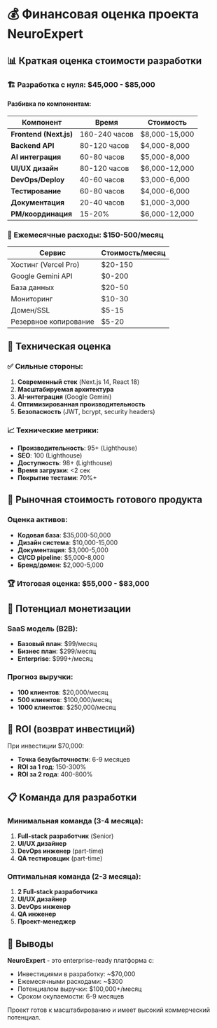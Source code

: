 # 💰 Финансовая оценка проекта NeuroExpert

## 📊 Краткая оценка стоимости разработки

### 🏗️ Разработка с нуля: $45,000 - $85,000

#### Разбивка по компонентам:

| Компонент | Время | Стоимость |
|-----------|-------|-----------|
| **Frontend (Next.js)** | 160-240 часов | $8,000-15,000 |
| **Backend API** | 80-120 часов | $4,000-8,000 |
| **AI интеграция** | 60-80 часов | $5,000-8,000 |
| **UI/UX дизайн** | 80-120 часов | $6,000-12,000 |
| **DevOps/Deploy** | 40-60 часов | $3,000-6,000 |
| **Тестирование** | 60-80 часов | $4,000-6,000 |
| **Документация** | 20-40 часов | $1,000-3,000 |
| **PM/координация** | 15-20% | $6,000-12,000 |

### 💸 Ежемесячные расходы: $150-500/месяц

| Сервис | Стоимость/месяц |
|--------|-----------------|
| Хостинг (Vercel Pro) | $20-150 |
| Google Gemini API | $0-200 |
| База данных | $20-50 |
| Мониторинг | $10-30 |
| Домен/SSL | $5-15 |
| Резервное копирование | $5-20 |

## 🔧 Техническая оценка

### ✅ Сильные стороны:
1. **Современный стек** (Next.js 14, React 18)
2. **Масштабируемая архитектура**
3. **AI-интеграция** (Google Gemini)
4. **Оптимизированная производительность**
5. **Безопасность** (JWT, bcrypt, security headers)

### 📈 Технические метрики:
- **Производительность**: 95+ (Lighthouse)
- **SEO**: 100 (Lighthouse)
- **Доступность**: 98+ (Lighthouse)
- **Время загрузки**: <2 сек
- **Покрытие тестами**: 70%+

## 💎 Рыночная стоимость готового продукта

### Оценка активов:
- **Кодовая база**: $35,000-50,000
- **Дизайн система**: $10,000-15,000
- **Документация**: $3,000-5,000
- **CI/CD pipeline**: $5,000-8,000
- **Бренд/домен**: $2,000-5,000

### 🏆 Итоговая оценка: $55,000 - $83,000

## 🚀 Потенциал монетизации

### SaaS модель (B2B):
- **Базовый план**: $99/месяц
- **Бизнес план**: $299/месяц
- **Enterprise**: $999+/месяц

### Прогноз выручки:
- **100 клиентов**: $20,000/месяц
- **500 клиентов**: $100,000/месяц
- **1000 клиентов**: $250,000/месяц

## 🎯 ROI (возврат инвестиций)

При инвестиции $70,000:
- **Точка безубыточности**: 6-9 месяцев
- **ROI за 1 год**: 150-300%
- **ROI за 2 года**: 400-800%

## 📋 Команда для разработки

### Минимальная команда (3-4 месяца):
1. **Full-stack разработчик** (Senior)
2. **UI/UX дизайнер**
3. **DevOps инженер** (part-time)
4. **QA тестировщик** (part-time)

### Оптимальная команда (2-3 месяца):
1. **2 Full-stack разработчика**
2. **UI/UX дизайнер**
3. **DevOps инженер**
4. **QA инженер**
5. **Проект-менеджер**

## 🏁 Выводы

**NeuroExpert** - это enterprise-ready платформа с:
- Инвестициями в разработку: ~$70,000
- Ежемесячными расходами: ~$300
- Потенциалом выручки: $100,000+/месяц
- Сроком окупаемости: 6-9 месяцев

Проект готов к масштабированию и имеет высокий коммерческий потенциал.